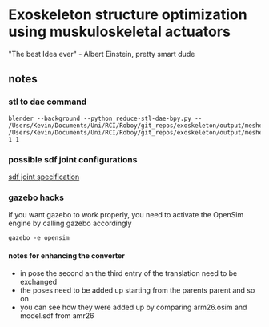 # Exoskeleton structure optimization using muskuloskeletal actuators
"The best Idea ever" - Albert Einstein, pretty smart dude

## notes
### stl to dae command

    blender --background --python reduce-stl-dae-bpy.py -- /Users/Kevin/Documents/Uni/RCI/Roboy/git_repos/exoskeleton/output/meshes/stl /Users/Kevin/Documents/Uni/RCI/Roboy/git_repos/exoskeleton/output/meshes/ 1 1

### possible sdf joint configurations
[sdf joint specification](http://sdformat.org/spec?elem=joint)

### gazebo hacks
if you want gazebo to work properly, you need to activate the OpenSim engine by 
calling gazebo accordingly 

    gazebo -e opensim

#### notes for enhancing the converter
- in pose the second an the third entry of the translation need to be exchanged
- the poses need to be added up starting from the parents parent and so on
- you can see how they were added up by comparing arm26.osim and model.sdf from amr26
